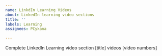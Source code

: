 ```yaml
---
name: LinkdIn Learning Videos
about: LinkedIn learning video sections
title: ''
labels: Learning
assignees: PCykana

---
```


Complete LinkedIn Learning video section [title] videos [video numbers]
